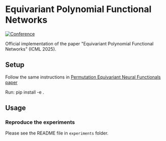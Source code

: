 # Equivariant Polynomial Functional Networks

[![Conference](https://img.shields.io/badge/ICLR-2025-blue)](https://iclr.cc/Conferences/2025)

Official implementation of the paper "Equivariant Polynomial Functional Networks" (ICML 2025).


## Setup
 
Follow the same instructions in [Permutation Equivariant Neural Functionals paper](https://github.com/AllanYangZhou/nfn)

Run: pip install -e .

## Usage

### Reproduce the experiments
Please see the README file in `experiments` folder.
